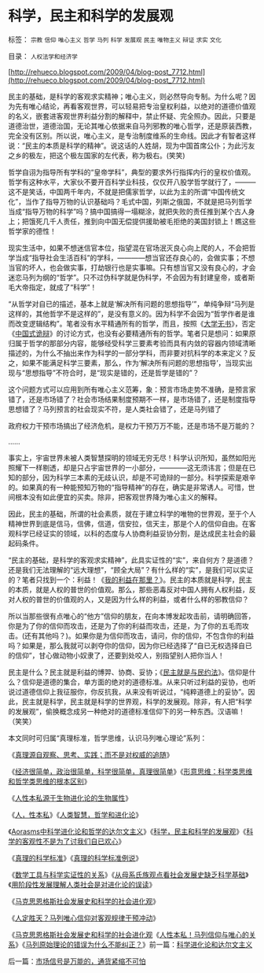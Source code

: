 # 科学，民主和科学的发展观

标签： `宗教` `信仰` `唯心主义` `哲学` `马列` `科学` `发展观` `民主` `唯物主义` `辩证` `求实` `文化` 

目录： `人权法学和经济学`

[http://rehueco.blogspot.com/2009/04/blog-post_7712.html](http://rehueco.blogspot.com/2009/04/blog-post_7712.html)

民主的基础，是科学的客观求实精神；唯心主义，则必然导向专制。为什么呢？因为先有唯心结论，再看客观世界，可以轻易把专治皇权利益，以绝对的道德价值观的名义，嵌套进客观世界利益分割的解释中，禁止怀疑、完全照办。因此，只要是道德治世，道德治国，无论其唯心依据来自马列邪教的唯心哲学，还是原装西教，完全没有区别。所以说，唯心主义，是专治制度维系的生命线。因此才有智者这样说：“民主的本质是科学的精神”。说这话的人姓胡，现为中国首席公仆；为此污友之乡的极左，把这个极左国家的左代表，称为极右。(笑笑)

哲学自诩为指导所有学科的“皇帝学科”，典型的要求外行指挥内行的皇权价值观。哲学有这种水平，大家伙不要开百科学业科技，仅仅开八股学哲学就行了，———这不是笑话，中国两千年内，不就是把儒家哲学，以此为主的所谓“中国传统文化”，当作了指导万物的认识基础吗？毛式中国，列斯之俄国，不就是把马列哲学当成“指导万物的科学”吗？搞中国搞得一塌糊涂，就把失败的责任推到某个古人身上；把饿死几千人责任，推到向中国无偿提供援助被毛拒绝的美国封锁上！瞧这些哲学家的德性！



现实生活中，如果不想迷信官本位，指望混在官场泯灭良心向上爬的人，不会把哲学当成“指导社会生活百科”的学科，————想当官还存良心的，会做实事；不想当官的坏人，也会做实事，打劫银行也是实事嘛。只有想当官又没有良心的，才会迷恋马列为纲的“哲学”。只不过伪科学就是伪科学，不会因为有封建皇帝，或者斯毛大帝指定，就成了“科学”！

“从哲学对自已的描述，基本上就是‘解决所有问题的思想指导’”，单纯争辩“马列是这样的，其他哲学不是这样的”，是没有意义的。因为科学不会因为“哲学作者是谁而改变逻辑结构”。笔者没有水平精通所有的哲学，而且，按照《[大学无书](../../../2008/8/31/“大学无书”，远离中国式诡辩！.md)》，否定《[中国式诡辩](../../../2008/10/10/中国式诡辩：官本位文化之权位崇拜心魔.md)》的讨论方式，也没有必要精通所有的哲学。笔者只是想问：如果原归属于哲学的那部分内容，能够经受科学三要素考验而具有内敛的容器内领域清晰描述的，为什么不抽出来作为科学的一部分学科，而非要对抗科学的本来定义？反之，如果不能满足科学三要素，那么，作为‘解决所有问题的思想指导’，当现实出现与“思想指导”不符合时，是“现实是错的，还是哲学是错的”？



这个问题方式可以应用到所有唯心主义范筹，象：预言市场走势不准确，是预言家错了，还是市场错了？社会市场结果制度预期不一样，是市场错了，还是制度指导思想错了？马列预言的社会现实不符，是人类社会错了，还是马列错了

政府权力干预市场搞出了经济危机，是权力干预万万不能，还是市场不是万能的？

……

事实上，宇宙世界未被人类智慧探明的领域无穷无尽！科学认识所知，虽然如阳光照耀下一样剔透，却是只占宇宙世界的一小部分，————这无须讳言；但是在已知的部分，因为科学三本素的无歧认识，却是不可诡辩的一部分。科学探索是艰辛的。如果真的有一种能预知万物的“指导精神”的存在，确实是非常诱人。可惜，世间根本没有如此便宜的买卖。除非，把客观世界降为唯心主义的解释。



因此，民主的基础，所谓的社会素质，就在于建立科学的唯物的世界观，至于个人精神世界到底是信马，信佛，信道，信安拉，信天主，那是个人的信仰自由。在客观科学已经证实的领域，以科的态度与人协商利益妥协分割，是达成民主社会的最起码条件。

“民主的基础，是科学的客观求实精神”，此具实证性的“实”，来自何方？是道德？还是我们无法理解的“远大理想”，“顾全大局”？有什么样的“实”，是我们可以实证的？笔者只找到一个：利益！《[我的利益在那里？](../../../2009/3/15/人性本私！老百姓能否问两会“我的利益在那里”？.md)》。民主的本质就是科学，民主的本质，就是人权的普世的价值观。那么，那些恶毒反对中国人拥有人权利益，反对人权的普世的价值观的人，又是因为什么样的利益，或者什么样的邪教信仰？

所以当那些很有点唯心的“他方”信仰的朋友，在向本博发起攻击前，请明确回答，你是为了你的信仰而攻击，还是为了你的利益而攻击，还是，为了你的五毛而攻击。(还有其他吗？)。如果你是为信仰而攻击，请问，你的信仰，不包含你的利益吗？如果是，那么我就可以剥夺你的信仰，因为你已经选择了“自已无权选择自已的信仰”，甘心做动物小奴隶了，还要到处咬人，别指望别人把你当人！

民主是什么？民主就是利益的博羿、协商、妥协；《[民主就是与民约法](../../../2007/9/30/民主就是与民约法；法律并不是道德的上层建筑.md)》。信仰是什么？信仰是道德的集合，单方面的绝对的道德标准。从来只听过利益的妥协，也听说过道德信仰上我征服你，你反抗我，从来没有听说过，“纯粹道德上的妥协”。因此，民主就是科学，民主就是科学的世界观，科学的发展观。除非，有人把“科学的发展观”，偷换概念成另一种绝对的道德标准信仰下的另一种东西。汉语嘛！（笑笑）

本文同时可归属“真理标准，哲学思维，认识马列唯心理论”系列：

《[真理源自观察、思考、实践；而不是对权威的追随](../../../2008/6/6/真理源自观察、思考、实践；而不是对权威的追随.md)》

《[经济很简单，政治很简单，科学很简单，真理很简单](../../../2009/1/24/经济很简单，政治很简单，科学很简单，真理很简单.md)》《[形意思维：科学类思维和哲学类思维的根本区别](../../../2009/4/17/形意思维：科学类思维和哲学类思维的根本区别.md)》

《[人性本私源于生物进化论的生物属性](../../../2009/4/20/人性本私来源于生物进化论的生物属性.md)》

《[人，性本私](../../../2009/4/21/人，性本私.md)》《[人类智慧，哲学和进化论](../../../2009/4/23/哲学，唯心主义和进化论.md)》

《[Aorasms中科学进化论和哲学的达尔文主义](../../../2009/4/24/科学进化论和达尔文主义.md)》《[科学，民主和科学的发展观](../../../2009/4/25/科学，民主和科学的发展观.md)》《[科学的客观性不是为了讨我们自已欢心](../../../2009/5/8/科学的客观性不是为了讨我们欢心.md)》

《[真理的科学标准](../../../2009/5/6/真理的科学的标准.md)》《[真理的科学标准例说](../../../2009/5/9/真理的科学标准例说.md)》

《[数学工具与科学实证性的关系](../../../2009/5/10/数学工具与科学实证性的关系.md)》《[从母系氏族观点看社会发展史缺乏科学基础](../../../2009/4/27/从母系氏族观点看社会发展史缺乏科学根据.md)》《[用阶段性发展理解人类社会是对进化论的误读](../../../2009/4/28/用阶段性社会发展史理解人类社会是误读社会进化.md)》

《[马克思恩格斯社会发展史和科学的社会进化观](../../../2009/4/29/社会发展史观和科学的社会进化论.md)》

《[人定胜天？马列唯心信仰对客观规律干预冲动](../../../2009/5/1/人定胜天？马列唯心信仰对客观规律干预冲动.md)》

《[马克思恩格斯社会发展史和科学的社会进化观](../../../2009/4/29/社会发展史观和科学的社会进化论.md)《[人性本私！马列信仰与唯心的关系](../../../2009/5/9/人性本私！马列信仰和唯心主义的关系.md)》《[马列原始理论的错误为什么不能纠正？](../../../2009/5/9/马列原始理论的错误为什么150年不得纠正？.md)》前一篇：[科学进化论和达尔文主义](../../../2009/4/24/科学进化论和达尔文主义.md)

后一篇：[市场信号是万能的，通货紧缩不可怕](../../../2009/4/26/市场信号是万能的，通货紧缩不可怕.md)